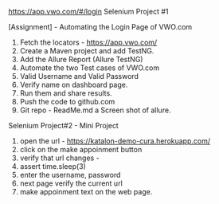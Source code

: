 https://app.vwo.com/#/login
Selenium Project #1



[Assignment] - Automating the Login Page of VWO.com
1. Fetch the locators - https://app.vwo.com/
2. Create a Maven project and add TestNG.
3. Add the Allure Report (Allure TestNG)
4. Automate the two Test cases of VWO.com
5. Valid Username and Valid Password
6. Verify name on dashboard page. 
7. Run them and share results.
8. Push the code to github.com
9. Git repo - ReadMe.md a Screen shot of allure.

Selenium Project#2 - Mini Project

1. open the url - https://katalon-demo-cura.herokuapp.com/
2. click on the make appoinment button
3. verify that url changes -
4. assert time.sleep(3)
5. enter the username, password
6. next page verify the current url
7. make appoinment text on the web page.

